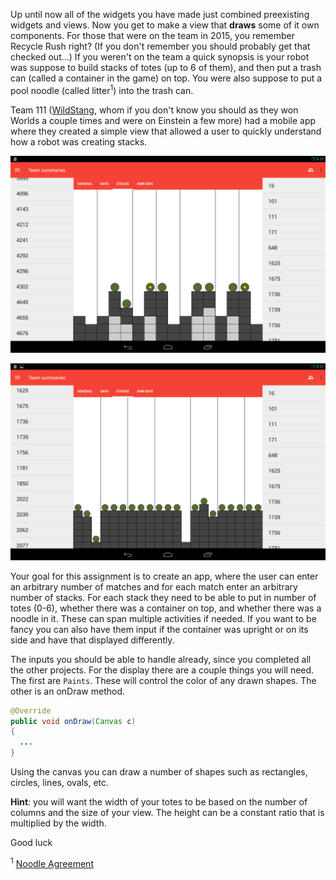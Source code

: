 Up until now all of the widgets you have made just combined preexisting widgets
and views. Now you get to make a view that **draws** some of it own components.
For those that were on the team in 2015, you remember Recycle Rush right? (If you
don't remember you should probably get that checked out...) If you weren't on the
team a quick synopsis is your robot was suppose to build stacks of totes (up to
6 of them), and then put a trash can (called a container in the game) on top. You were also
suppose to put a pool noodle (called litter<sup>1</sup>) into the trash can.

Team 111 ([WildStang](http://www.thebluealliance.com/team/111), whom if you don't know you should as they won Worlds a couple times and were on Einstein a few more) had a mobile app where they created a simple view that allowed a user to quickly understand how a robot was creating stacks.

![image](../Images/wildrank_2015_1.png)

![image](../Images/wildrank_2015_2.png)

Your goal for this assignment is to create an app, where the user can enter an arbitrary number of matches and for each match enter an arbitrary number of stacks. For each stack they need to be able to put in number of totes (0-6), whether there was a container on top, and whether there was a noodle in it. These can span multiple activities if needed. If you want to be fancy you can also have them input if the container was upright or on its side and have that displayed differently.

The inputs you should be able to handle already, since you completed all the other projects. For the display there are a couple things you will need. The first are `Paints`. These will control the color of any drawn shapes. The other is an onDraw method.

```java
@Override
public void onDraw(Canvas c)
{
  ...
}
```

Using the canvas you can draw a number of shapes such as rectangles, circles, lines, ovals, etc.

**Hint**: you will want the width of your totes to be based on the number of columns and the size of your view. The height can be a constant ratio that is multiplied by the width.

Good luck

<sup>1</sup> [Noodle Agreement](https://www.chiefdelphi.com/forums/showthread.php?t=131954&highlight=noodle+agreement)
